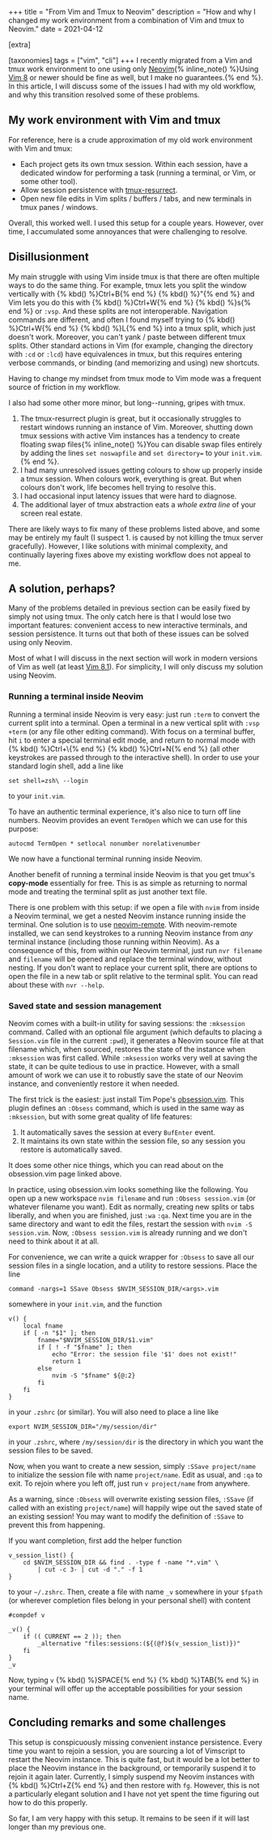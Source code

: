 +++
title = "From Vim and Tmux to Neovim"
description = "How and why I changed my work environment from a combination of Vim and tmux to Neovim."
date = 2021-04-12

[extra]

[taxonomies]
tags = ["vim", "cli"]
+++
I recently migrated from a Vim and tmux work environment to one using only [Neovim](https://github.com/neovim/neovim){% inline_note() %}Using [Vim 8](https://www.vim.org/vim-8.1-released.php) or newer should be fine as well, but I make no guarantees.{% end %}.
In this article, I will discuss some of the issues I had with my old workflow, and why this transition resolved some of these problems.

## My work environment with Vim and tmux
For reference, here is a crude approximation of my old work environment with Vim and tmux:

- Each project gets its own tmux session.
Within each session, have a dedicated window for performing a task (running a terminal, or Vim, or some other tool).
- Allow session persistence with [tmux-resurrect](https://github.com/tmux-plugins/tmux-resurrect).
- Open new file edits in Vim splits / buffers / tabs, and new terminals in tmux panes / windows.

Overall, this worked well.
I used this setup for a couple years.
However, over time, I accumulated some annoyances that were challenging to resolve.

## Disillusionment
My main struggle with using Vim inside tmux is that there are often multiple ways to do the same thing.
For example, tmux lets you split the window vertically with {% kbd() %}Ctrl+B{% end %} {% kbd() %}"{% end %} and Vim lets you do this with {% kbd() %}Ctrl+W{% end %} {% kbd() %}s{% end %} or `:vsp`.
And these splits are not interoperable.
Navigation commands are different, and often I found myself trying to {% kbd() %}Ctrl+W{% end %} {% kbd() %}L{% end %} into a tmux split, which just doesn't work.
Moreover, you can't yank / paste between different tmux splits.
Other standard actions in Vim (for example, changing the directory with `:cd` or `:lcd`) have equivalences in tmux, but this requires entering verbose commands, or binding (and memorizing and using) new shortcuts.

Having to change my mindset from tmux mode to Vim mode was a frequent source of friction in my workflow.

I also had some other more minor, but long--running, gripes with tmux.

1. The tmux-resurrect plugin is great, but it occasionally struggles to restart windows running an instance of Vim.
Moreover, shutting down tmux sessions with active Vim instances has a tendency to create floating swap files{% inline_note() %}You can disable swap files entirely by adding the lines `set noswapfile` and `set directory=` to your `init.vim`.{% end %}.
2. I had many unresolved issues getting colours to show up properly inside a tmux session.
When colours work, everything is great.
But when colours don't work, life becomes hell trying to resolve this.
3. I had occasional input latency issues that were hard to diagnose.
4. The additional layer of tmux abstraction eats a _whole extra line_ of your screen real estate.

There are likely ways to fix many of these problems listed above, and some may be entirely my fault (I suspect 1. is caused by not killing the tmux server gracefully).
However, I like solutions with minimal complexity, and continually layering fixes above my existing workflow does not appeal to me.

## A solution, perhaps?
Many of the problems detailed in previous section can be easily fixed by simply not using tmux.
The only catch here is that I would lose two important features: convenient access to new interactive terminals, and session persistence.
It turns out that both of these issues can be solved using only Neovim.

Most of what I will discuss in the next section will work in modern versions of Vim as well (at least [Vim 8.1](https://www.vim.org/vim-8.1-released.php)).
For simplicity, I will only discuss my solution using Neovim.

### Running a terminal inside Neovim
Running a terminal inside Neovim is very easy: just run `:term` to convert the current split into a terminal.
Open a terminal in a new vertical split with `:vsp +term` (or any file other editing command).
With focus on a terminal buffer, hit `i` to enter a special terminal edit mode, and return to normal mode with {% kbd() %}Ctrl+\\{% end %} {% kbd() %}Ctrl+N{% end %} (all other keystrokes are passed through to the interactive shell).
In order to use your standard login shell, add a line like
```
set shell=zsh\ --login
```
to your `init.vim`.

To have an authentic terminal experience, it's also nice to turn off line numbers.
Neovim provides an event `TermOpen` which we can use for this purpose:
```
autocmd TermOpen * setlocal nonumber norelativenumber
```
We now have a functional terminal running inside Neovim.

Another benefit of running a terminal inside Neovim is that you get tmux's **copy-mode** essentially for free.
This is as simple as returning to normal mode and treating the terminal split as just another text file.

There is one problem with this setup: if we open a file with `nvim` from inside a Neovim terminal, we get a nested Neovim instance running inside the terminal.
One solution is to use [neovim-remote](https://github.com/mhinz/neovim-remote).
With neovim-remote installed, we can send keystrokes to a running Neovim instance from _any_ terminal instance (including those running within Neovim).
As a consequence of this, from within our Neovim terminal, just run `nvr filename` and `filename` will be opened and replace the terminal window, without nesting.
If you don't want to replace your current split, there are options to open the file in a new tab or split relative to the terminal split.
You can read about these with `nvr --help`.

### Saved state and session management
Neovim comes with a built-in utility for saving sessions: the `:mksession` command.
Called with an optional file argument (which defaults to placing a `Session.vim` file in the current `:pwd`), it generates a Neovim source file at that filename which, when sourced, restores the state of the instance when `:mksession` was first called.
While `:mksession` works very well at saving the state, it can be quite tedious to use in practice.
However, with a small amount of work we can use it to robustly save the state of our Neovim instance, and conveniently restore it when needed.

The first trick is the easiest: just install Tim Pope's [obsession.vim](https://github.com/tpope/vim-obsession).
This plugin defines an `:Obsess` command, which is used in the same way as `:mksession`, but with some great quality of life features:

1. It automatically saves the session at every `BufEnter` event.
2. It maintains its own state within the session file, so any session you restore is automatically saved.

It does some other nice things, which you can read about on the obsession.vim page linked above.

In practice, using obsession.vim looks something like the following.
You open up a new workspace `nvim filename` and run `:Obsess session.vim` (or whatever filename you want).
Edit as normally, creating new splits or tabs liberally, and when you are finished, just `:wa` `:qa`.
Next time you are in the same directory and want to edit the files, restart the session with `nvim -S session.vim`.
Now, `:Obsess session.vim` is already running and we don't need to think about it at all.

For convenience, we can write a quick wrapper for `:Obsess` to save all our session files in a single location, and a utility to restore sessions.
Place the line
```
command -nargs=1 SSave Obsess $NVIM_SESSION_DIR/<args>.vim
```
somewhere in your `init.vim`, and the function
```
v() {
    local fname
    if [ -n "$1" ]; then
        fname="$NVIM_SESSION_DIR/$1.vim"
        if [ ! -f "$fname" ]; then
            echo "Error: the session file '$1' does not exist!"
            return 1
        else
            nvim -S "$fname" ${@:2}
        fi
    fi
}
```
in your `.zshrc` (or similar).
You will also need to place a line like
```
export NVIM_SESSION_DIR="/my/session/dir"
```
in your `.zshrc`, where `/my/session/dir` is the directory in which you want the session files to be saved.

Now, when you want to create a new session, simply `:SSave project/name` to initialize the session file with name `project/name`.
Edit as usual, and `:qa` to exit.
To rejoin where you left off, just run `v project/name` from anywhere.

As a warning, since `:Obsess` will overwrite existing session files, `:SSave` (if called with an existing `project/name`) will happily wipe out the saved state of an existing session!
You may want to modify the definition of `:SSave` to prevent this from happening.

If you want completion, first add the helper function
```
v_session_list() {
    cd $NVIM_SESSION_DIR && find . -type f -name "*.vim" \
        | cut -c 3- | cut -d "." -f 1
}
```
to your `~/.zshrc`.
Then, create a file with name `_v` somewhere in your `$fpath` (or wherever completion files belong in your personal shell) with content
```
#compdef v

_v() {
    if (( CURRENT == 2 )); then
        _alternative "files:sessions:(${(@f)$(v_session_list)})"
    fi
}
_v
```
Now, typing `v` {% kbd() %}SPACE{% end %} {% kbd() %}TAB{% end %} in your terminal will offer up the acceptable possibilities for your session name.

## Concluding remarks and some challenges
This setup is conspicuously missing convenient instance persistence.
Every time you want to rejoin a session, you are sourcing a lot of Vimscript to restart the Neovim instance.
This is quite fast, but it would be a lot better to place the Neovim instance in the background, or temporarily suspend it to rejoin it again later.
Currently, I simply suspend my Neovim instances with {% kbd() %}Ctrl+Z{% end %} and then restore with `fg`.
However, this is not a particularly elegant solution and I have not yet spent the time figuring out how to do this properly.

So far, I am very happy with this setup.
It remains to be seen if it will last longer than my previous one.
